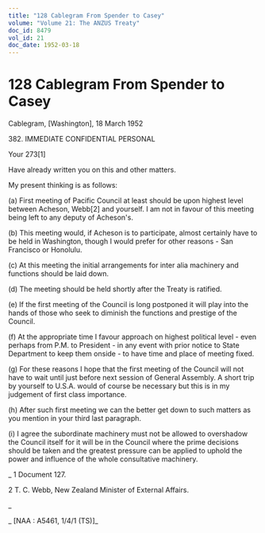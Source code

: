 ```yaml
---
title: "128 Cablegram From Spender to Casey"
volume: "Volume 21: The ANZUS Treaty"
doc_id: 8479
vol_id: 21
doc_date: 1952-03-18
---
```


# 128 Cablegram From Spender to Casey

Cablegram, [Washington], 18 March 1952

382\. IMMEDIATE CONFIDENTIAL PERSONAL

Your 273[1]

Have already written you on this and other matters.

My present thinking is as follows:

(a) First meeting of Pacific Council at least should be upon highest level between Acheson, Webb[2] and yourself. I am not in favour of this meeting being left to any deputy of Acheson's.

(b) This meeting would, if Acheson is to participate, almost certainly have to be held in Washington, though I would prefer for other reasons - San Francisco or Honolulu.

(c) At this meeting the initial arrangements for inter alia machinery and functions should be laid down.

(d) The meeting should be held shortly after the Treaty is ratified.

(e) If the first meeting of the Council is long postponed it will play into the hands of those who seek to diminish the functions and prestige of the Council.

(f) At the appropriate time I favour approach on highest political level - even perhaps from P.M. to President - in any event with prior notice to State Department to keep them onside - to have time and place of meeting fixed.

(g) For these reasons I hope that the first meeting of the Council will not have to wait until just before next session of General Assembly. A short trip by yourself to U.S.A. would of course be necessary but this is in my judgement of first class importance.

(h) After such first meeting we can the better get down to such matters as you mention in your third last paragraph.

(i) I agree the subordinate machinery must not be allowed to overshadow the Council itself for it will be in the Council where the prime decisions should be taken and the greatest pressure can be applied to uphold the power and influence of the whole consultative machinery.

_ 1 Document 127.

2 T. C. Webb, New Zealand Minister of External Affairs.

_

_ [NAA : A5461, 1/4/1 (TS)]_
